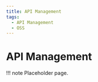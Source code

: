 ```yaml
---
title: API Management
tags:
  - API Management
  - OSS
---
```


# API Management

!!! note
        Placeholder page.